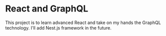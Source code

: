 # React and GraphQL

This project is to learn advanced React and take on my hands the GraphQL technology. I'll add Nest.js framework in the future.